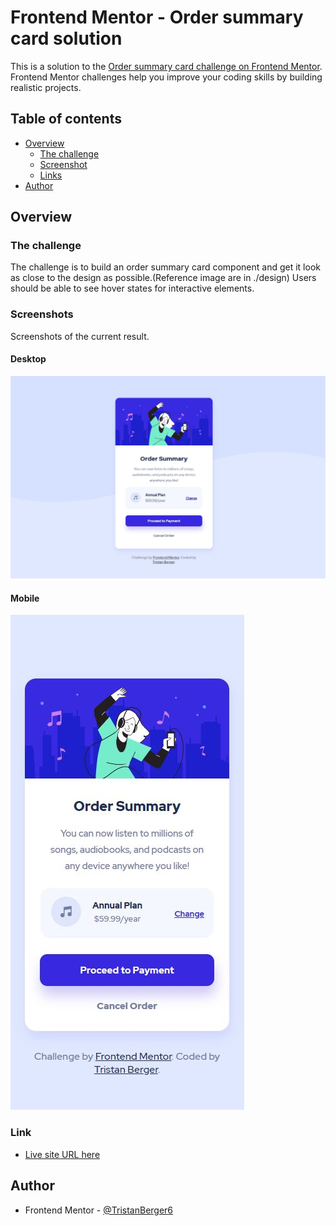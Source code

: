 # Frontend Mentor - Order summary card solution

This is a solution to the [Order summary card challenge on Frontend Mentor](https://www.frontendmentor.io/challenges/order-summary-component-QlPmajDUj). Frontend Mentor challenges help you improve your coding skills by building realistic projects. 

## Table of contents

- [Overview](#overview)
  - [The challenge](#the-challenge)
  - [Screenshot](#screenshot)
  - [Links](#links)
- [Author](#author)


## Overview

### The challenge

The challenge is to build an order summary card component and get it look as close to the design as possible.(Reference image are in ./design)
Users should be able to see hover states for interactive elements.

### Screenshots

Screenshots of the current result.

#### Desktop
![screenshot](./images/screenshot.JPG)

#### Mobile
![screenshot_mobile](./images/screenshot_mobile.JPG)

### Link 

- [Live site URL here](https://htmlpreview.github.io/?https://github.com/TristanBerger6/FM_order_summary_component/blob/main/index.html)

## Author

- Frontend Mentor - [@TristanBerger6](https://www.frontendmentor.io/profile/TristanBerger6)



